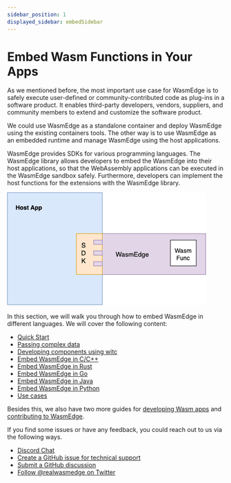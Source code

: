 ```yaml
---
sidebar_position: 1
displayed_sidebar: embedSidebar
---
```


# Embed Wasm Functions in Your Apps

As we mentioned before, the most important use case for WasmEdge is to safely execute user-defined or community-contributed code as plug-ins in a software product. It enables third-party developers, vendors, suppliers, and community members to extend and customize the software product.

We could use WasmEdge as a standalone container and deploy WasmEdge using the existing containers tools. The other way is to use WasmEdge as an embedded runtime and manage WasmEdge using the host applications.

WasmEdge provides SDKs for various programming languages. The WasmEdge library allows developers to embed the WasmEdge into their host applications, so that the WebAssembly applications can be executed in the WasmEdge sandbox safely. Furthermore, developers can implement the host functions for the extensions with the WasmEdge library.

![Embeded architecture](embed_arch.png)

In this section, we will walk you through how to embed WasmEdge in different languages. We will cover the following content:

-   [Quick Start](../category/quick-start)
-   [Passing complex data](../category/passing-complex-data)
-   [Developing components using witc](./witc)
-   [Embed WasmEdge in C/C++](../category/c-sdk-for-embedding-wasm-functions)
-   [Embed WasmEdge in Rust](../category/rust-sdk-for-embedding-wasm-functions)
-   [Embed WasmEdge in Go](../category/go-sdk-for-embedding-wasm-functions)
-   [Embed WasmEdge in Java](../category/java-sdk-for-embedding-wasm-functions)
-   [Embed WasmEdge in Python](../category/python-sdk-for-embedding-wasm-functions)
-   [Use cases](../category/use-cases)

Besides this, we also have two more guides for [developing Wasm apps](/develop/overview) and [contributing to WasmEdge](/contribute/overview).

If you find some issues or have any feedback, you could reach out to us via the following ways.

-   [Discord Chat](https://discord.gg/U4B5sFTkFc)
-   [Create a GitHub issue for technical support](https://github.com/WasmEdge/WasmEdge/issues)
-   [Submit a GitHub discussion](https://github.com/WasmEdge/WasmEdge/discussions)
-   [Follow @realwasmedge on Twitter](https://twitter.com/realwasmedge)
